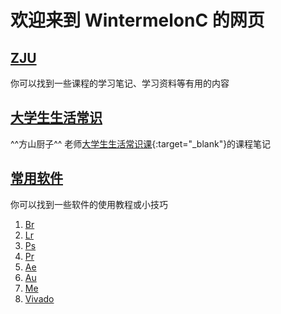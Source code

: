 # 欢迎来到 WintermelonC 的网页

## [ZJU](./zju/index.md)

你可以找到一些课程的学习笔记、学习资料等有用的内容

## [大学生生活常识](./common_sense/index.md)

^^方山厨子^^ 老师[大学生生活常识课](https://www.bilibili.com/video/BV1gVsSeyEAv/){:target="_blank"}的课程笔记

## [常用软件](./application/index.md)

你可以找到一些软件的使用教程或小技巧

1. [Br](./application/br/index.md)
2. [Lr](./application/lr/index.md)
3. [Ps](./application/ps/index.md)
4. [Pr](./application/pr/index.md)
5. [Ae](./application/ae/index.md)
6. [Au](./application/au/index.md)
7. [Me](./application/me/index.md)
8. [Vivado](./application/Vivado/index.md)